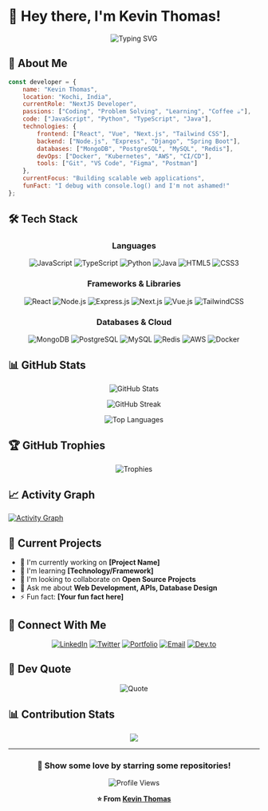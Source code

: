 # 👋 Hey there, I'm Kevin Thomas!

<div align="center">
  
![Typing SVG](https://readme-typing-svg.herokuapp.com?font=Fira+Code&size=32&duration=2800&pause=2000&color=A9FEF7&center=true&vCenter=true&width=940&lines=Full+Stack+Developer+%F0%9F%9A%80;Open+Source+Enthusiast+%F0%9F%92%BB;Always+Learning+New+Things+%F0%9F%93%9A)

</div>

## 🌟 About Me

```javascript
const developer = {
    name: "Kevin Thomas",
    location: "Kochi, India",
    currentRole: "NextJS Developer",
    passions: ["Coding", "Problem Solving", "Learning", "Coffee ☕"],
    code: ["JavaScript", "Python", "TypeScript", "Java"],
    technologies: {
        frontend: ["React", "Vue", "Next.js", "Tailwind CSS"],
        backend: ["Node.js", "Express", "Django", "Spring Boot"],
        databases: ["MongoDB", "PostgreSQL", "MySQL", "Redis"],
        devOps: ["Docker", "Kubernetes", "AWS", "CI/CD"],
        tools: ["Git", "VS Code", "Figma", "Postman"]
    },
    currentFocus: "Building scalable web applications",
    funFact: "I debug with console.log() and I'm not ashamed!"
};
```

## 🛠️ Tech Stack

<div align="center">

### Languages
![JavaScript](https://img.shields.io/badge/JavaScript-F7DF1E?style=for-the-badge&logo=javascript&logoColor=black)
![TypeScript](https://img.shields.io/badge/TypeScript-007ACC?style=for-the-badge&logo=typescript&logoColor=white)
![Python](https://img.shields.io/badge/Python-3776AB?style=for-the-badge&logo=python&logoColor=white)
![Java](https://img.shields.io/badge/Java-ED8B00?style=for-the-badge&logo=openjdk&logoColor=white)
![HTML5](https://img.shields.io/badge/HTML5-E34F26?style=for-the-badge&logo=html5&logoColor=white)
![CSS3](https://img.shields.io/badge/CSS3-1572B6?style=for-the-badge&logo=css3&logoColor=white)

### Frameworks & Libraries
![React](https://img.shields.io/badge/React-20232A?style=for-the-badge&logo=react&logoColor=61DAFB)
![Node.js](https://img.shields.io/badge/Node.js-43853D?style=for-the-badge&logo=node.js&logoColor=white)
![Express.js](https://img.shields.io/badge/Express.js-404D59?style=for-the-badge)
![Next.js](https://img.shields.io/badge/Next.js-000000?style=for-the-badge&logo=next.js&logoColor=white)
![Vue.js](https://img.shields.io/badge/Vue.js-35495E?style=for-the-badge&logo=vue.js&logoColor=4FC08D)
![TailwindCSS](https://img.shields.io/badge/Tailwind_CSS-38B2AC?style=for-the-badge&logo=tailwind-css&logoColor=white)

### Databases & Cloud
![MongoDB](https://img.shields.io/badge/MongoDB-4EA94B?style=for-the-badge&logo=mongodb&logoColor=white)
![PostgreSQL](https://img.shields.io/badge/PostgreSQL-316192?style=for-the-badge&logo=postgresql&logoColor=white)
![MySQL](https://img.shields.io/badge/MySQL-00000F?style=for-the-badge&logo=mysql&logoColor=white)
![Redis](https://img.shields.io/badge/Redis-DC382D?style=for-the-badge&logo=redis&logoColor=white)
![AWS](https://img.shields.io/badge/AWS-232F3E?style=for-the-badge&logo=amazon-aws&logoColor=white)
![Docker](https://img.shields.io/badge/Docker-2496ED?style=for-the-badge&logo=docker&logoColor=white)

</div>

## 📊 GitHub Stats

<div align="center">
  
![GitHub Stats](https://github-readme-stats.vercel.app/api?username=kevinthomas18&show_icons=true&theme=radical&hide_border=true&bg_color=0D1117&title_color=A9FEF7&icon_color=A9FEF7&text_color=FFFFFF)

![GitHub Streak](https://github-readme-streak-stats.herokuapp.com/?user=kevinthomas18&theme=radical&hide_border=true&background=0D1117&stroke=A9FEF7&ring=A9FEF7&fire=FF6B6B&currStreakLabel=A9FEF7)

![Top Languages](https://github-readme-stats.vercel.app/api/top-langs/?username=kevinthomas18&layout=compact&theme=radical&hide_border=true&bg_color=0D1117&title_color=A9FEF7&text_color=FFFFFF)

</div>

## 🏆 GitHub Trophies

<div align="center">
  
![Trophies](https://github-profile-trophy.vercel.app/?username=kevinthomas18&theme=radical&no-frame=true&no-bg=true&row=1&column=7)

</div>

## 📈 Activity Graph

[![Activity Graph](https://github-readme-activity-graph.vercel.app/graph?username=kevinthomas18&custom_title=Contribution%20Graph&bg_color=0D1117&color=A9FEF7&line=A9FEF7&point=FFFFFF&area_color=A9FEF7&area=true&hide_border=true)](https://github.com/kevinthomas18)

## 🎯 Current Projects

- 🔭 I'm currently working on **[Project Name]**
- 🌱 I'm learning **[Technology/Framework]**
- 👯 I'm looking to collaborate on **Open Source Projects**
- 💬 Ask me about **Web Development, APIs, Database Design**
- ⚡ Fun fact: **[Your fun fact here]**

## 🤝 Connect With Me

<div align="center">

[![LinkedIn](https://img.shields.io/badge/LinkedIn-0077B5?style=for-the-badge&logo=linkedin&logoColor=white)](https://linkedin.com/in/your-profile)
[![Twitter](https://img.shields.io/badge/Twitter-1DA1F2?style=for-the-badge&logo=twitter&logoColor=white)](https://twitter.com/your-handle)
[![Portfolio](https://img.shields.io/badge/Portfolio-FF5722?style=for-the-badge&logo=google-chrome&logoColor=white)](https://your-portfolio.com)
[![Email](https://img.shields.io/badge/Email-D14836?style=for-the-badge&logo=gmail&logoColor=white)](mailto:your.email@example.com)
[![Dev.to](https://img.shields.io/badge/dev.to-0A0A0A?style=for-the-badge&logo=dev.to&logoColor=white)](https://dev.to/your-username)

</div>

## 💭 Dev Quote

<div align="center">

![Quote](https://quotes-github-readme.vercel.app/api?type=horizontal&theme=radical)

</div>

## 📊 Contribution Stats

<div align="center">

![](https://github-readme-activity-graph.vercel.app/graph?username=kevinthomas18&theme=react-dark&hide_border=true&area=true)

</div>

---

<div align="center">

### 💖 Show some love by starring some repositories!

![Profile Views](https://komarev.com/ghpvc/?username=kevinthomas18&color=blueviolet&style=for-the-badge)

**⭐️ From [Kevin Thomas](https://github.com/kevinthomas18)**

</div>
